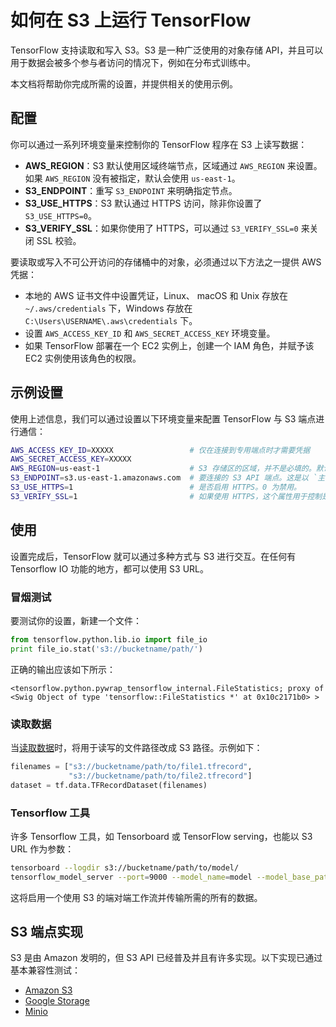 # 如何在 S3 上运行 TensorFlow

TensorFlow 支持读取和写入 S3。S3 是一种广泛使用的对象存储 API，并且可以用于数据会被多个参与者访问的情况下，例如在分布式训练中。

本文档将帮助你完成所需的设置，并提供相关的使用示例。

## 配置

你可以通过一系列环境变量来控制你的 TensorFlow 程序在 S3 上读写数据：

*   **AWS_REGION**：S3 默认使用区域终端节点，区域通过 `AWS_REGION` 来设置。如果 `AWS_REGION` 没有被指定，默认会使用 `us-east-1`。
*   **S3_ENDPOINT**：重写 `S3_ENDPOINT` 来明确指定节点。
*   **S3_USE_HTTPS**：S3 默认通过 HTTPS 访问，除非你设置了 `S3_USE_HTTPS=0`。
*   **S3_VERIFY_SSL**：如果你使用了 HTTPS，可以通过 `S3_VERIFY_SSL=0` 来关闭 SSL 校验。

要读取或写入不可公开访问的存储桶中的对象，必须通过以下方法之一提供 AWS 凭据：

*   本地的 AWS 证书文件中设置凭证，Linux、 macOS 和 Unix 存放在 `~/.aws/credentials` 下，Windows 存放在`C:\Users\USERNAME\.aws\credentials` 下。
*   设置 `AWS_ACCESS_KEY_ID` 和 `AWS_SECRET_ACCESS_KEY` 环境变量。
*   如果 TensorFlow 部署在一个 EC2 实例上，创建一个 IAM 角色，并赋予该 EC2 实例使用该角色的权限。

## 示例设置

使用上述信息，我们可以通过设置以下环境变量来配置 TensorFlow 与 S3 端点进行通信：

```bash
AWS_ACCESS_KEY_ID=XXXXX                 # 仅在连接到专用端点时才需要凭据
AWS_SECRET_ACCESS_KEY=XXXXX
AWS_REGION=us-east-1                    # S3 存储区的区域，并不是必填的。默认为 us-east-1。
S3_ENDPOINT=s3.us-east-1.amazonaws.com  # 要连接的 S3 API 端点。这是以 `主机名:端口` 格式指定的。
S3_USE_HTTPS=1                          # 是否启用 HTTPS。0 为禁用。
S3_VERIFY_SSL=1                         # 如果使用 HTTPS，这个属性用于控制是否启用 SSL。0 为禁用。
```

## 使用

设置完成后，TensorFlow 就可以通过多种方式与 S3 进行交互。在任何有 Tensorflow IO 功能的地方，都可以使用 S3 URL。

### 冒烟测试

要测试你的设置，新建一个文件：

```python
from tensorflow.python.lib.io import file_io
print file_io.stat('s3://bucketname/path/')
```

正确的输出应该如下所示：

```console
<tensorflow.python.pywrap_tensorflow_internal.FileStatistics; proxy of <Swig Object of type 'tensorflow::FileStatistics *' at 0x10c2171b0> >
```

### 读取数据

当[读取数据](../api_guides/python/reading_data.md)时，将用于读写的文件路径改成 S3 路径。示例如下：

```python
filenames = ["s3://bucketname/path/to/file1.tfrecord",
             "s3://bucketname/path/to/file2.tfrecord"]
dataset = tf.data.TFRecordDataset(filenames)
```

### Tensorflow 工具

许多 Tensorflow 工具，如 Tensorboard 或 TensorFlow serving，也能以 S3 URL 作为参数：

```bash
tensorboard --logdir s3://bucketname/path/to/model/
tensorflow_model_server --port=9000 --model_name=model --model_base_path=s3://bucketname/path/to/model/export/
```

这将启用一个使用 S3 的端对端工作流并传输所需的所有的数据。

## S3 端点实现

S3 是由 Amazon 发明的，但 S3 API 已经普及并且有许多实现。以下实现已通过基本兼容性测试：

* [Amazon S3](https://aws.amazon.com/s3/)
* [Google Storage](https://cloud.google.com/storage/docs/interoperability)
* [Minio](https://www.minio.io/kubernetes.html)
